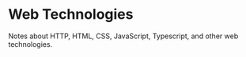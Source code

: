 # Web Technologies

Notes about HTTP, HTML, CSS, JavaScript, Typescript, and other web technologies.